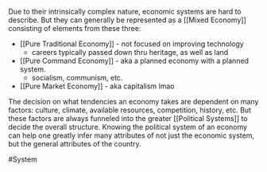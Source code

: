 Due to their intrinsically complex nature, economic systems are hard to describe. But they can generally be represented as a [[Mixed Economy]] consisting of elements from these three:

- [[Pure Traditional Economy]] - not focused on improving technology
	- careers typically passed down thru heritage, as well as land
- [[Pure Command Economy]] - aka a planned economy with a planned system.
	- socialism, communism, etc.
- [[Pure Market Economy]] - aka capitalism lmao

The decision on what tendencies an economy takes are dependent on many factors: culture, climate, available resources, competition, history, etc. But these factors are always funneled  into the greater [[Political Systems]] to decide the overall structure. Knowing the political system of an economy can help one greatly infer many attributes of not just the economic system, but the general attributes of the country.

#System